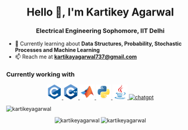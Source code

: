 <h1 align="center">Hello 👋, I'm Kartikey Agarwal</h1>
<h3 align="center">Electrical Engineering Sophomore, IIT Delhi</h3>

- 🌱 Currently learning about **Data Structures, Probability, Stochastic Processes and Machine Learning**
- 📫 Reach me at **kartikayagarwal737@gmail.com**

<h3 align="left">Currently working with</h3>
<p align="center">
<a href="https://www.w3schools.com/c/" target="_blank" rel="noreferrer"> <img src="https://raw.githubusercontent.com/devicons/devicon/master/icons/c/c-original.svg" alt="c" width="40" height="40"/> </a>
<a href="https://www.geeksforgeeks.org/c-plus-plus/" target="_blank" rel="noreferrer"> <img src="https://raw.githubusercontent.com/devicons/devicon/master/icons/cplusplus/cplusplus-original.svg" alt="cplusplus" width="40" height="40"/> </a>
<a href="https://www.tutorialspoint.com/matlab/index.htm" target="_blank" rel="noreferrer"> <img src="https://raw.githubusercontent.com/devicons/devicon/master/icons/matlab/matlab-original.svg" alt="matlab" width="40" height="40"/> </a>
<a href="https://www.w3schools.com/python/" target="_blank" rel="noreferrer"> <img src="https://raw.githubusercontent.com/devicons/devicon/master/icons/python/python-original.svg" alt="python" width="40" height="40"/> </a>
<a href="https://www.tutorialspoint.com/java/index.htm" target="_blank" rel="noreferrer"> <img src="https://raw.githubusercontent.com/devicons/devicon/master/icons/java/java-original.svg" alt="java" width="40" height="40"/> </a>
<a href="https://openai.com/blog/chatgpt"><img src="https://static.vecteezy.com/system/resources/previews/021/059/827/original/chatgpt-logo-chat-gpt-icon-on-white-background-free-vector.jpg" alt="chatgpt" width="40" height="40"></a>

<p align="left"> <img src="https://komarev.com/ghpvc/?username=KartikeyAgarwal737&label=Profile%20views&color=0e75b6&style=flat" alt="kartikeyagarwal" /> </p>

<p float="float" align="center">
    <img src="https://github-readme-stats.vercel.app/api?username=KartikeyAgarwal737&show_icons=true&locale=en" alt="kartikeyagarwal" width="320"  height="320"/>
    <img src="https://github-readme-stats.vercel.app/api/top-langs?username=KartikeyAgarwal737&show_icons=true&locale=en&layout=compact" alt="kartikeyagarwal" width="240"  height="320"/>
</p>

